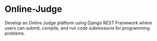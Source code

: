 # Online-Judge
Develop an Online Judge platform using Django REST Framework where users can submit, compile, and run code submissions for programming problems.
